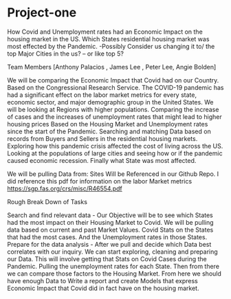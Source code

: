 # Project-one
How Covid and Unemployment rates had an Economic Impact on the housing market in the US. Which States residential housing market was most effected by the Pandemic. 
-Possibly Consider us changing it to/ the top Major Cities in the us? – or like top 5? 


Team Members 
[Anthony Palacios , James Lee , Peter Lee, Angie Bolden]


We will be comparing the Economic Impact that Covid had on our Country. Based on the Congressional Research Service. The COVID-19 pandemic has had a significant effect on the labor market metrics for every state, economic sector, and major demographic group in the United States.  We will be looking at Regions with higher populations. Comparing the increase of cases and the increases of unemployment rates that might lead to higher housing prices Based on the Housing Market and Unemployment rates since the start of the Pandemic. Searching and matching Data based on records from Buyers and Sellers in the residential housing markets. Exploring how this pandemic crisis affected the cost of living across the US. Looking at the populations of large cities and seeing how or if the pandemic caused economic recession. Finally what State was most affected. 


We will be pulling Data from: Sites Will be Referenced in our Github Repo.
I did reference this pdf for information on the labor Market metrics
https://sgp.fas.org/crs/misc/R46554.pdf


Rough Break Down of Tasks 


Search and find relevant data - Our Objective will be to see which States had the most impact on their Housing Market to Covid. We will be pulling data based on current and past Market Values.  Covid Stats on the States that had the most cases.  And the Unemployment rates in those States.
Prepare for the data analysis - After we pull and decide which Data best correlates with our inquiry. We can start exploring, cleaning and preparing our Data. This will involve getting that Stats on Covid Cases during the Pandemic.  Pulling the unemployment rates for each State. Then from there we can compare those factors to the Housing Market.
  From here we should have enough Data to Write a report and create Models that express Economic Impact that Covid did in fact have on the housing market. 
